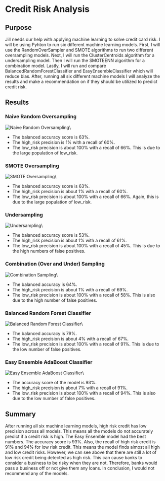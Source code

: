 # Credit Risk Analysis
## Purpose
Jill needs our help with applying machine learning to solve credit card risk. I will be using Pyhton to run six different machine learning models. First, I will use the RandomOverSampler and SMOTE algorithms to run two different oversampling models. Next, I will run the ClusterCentroids algorithm for a undersampling model. Then I will run the SMOTEENN algorithm for a combination model. Lastly, I will run and compare BalancedRandomForestClassifier and EasyEnsembleClassifier which will reduce bias. After, running all six different machine models I will analyze the results and make a recommendation on if they should be utilized to predict credit risk.
## Results
### Naive Random Oversampling
![Naive Random Oversampling](Images/Naive_Random_Oversampling.PNG)\
- The balanced accuracy score is 63%.
- The high_risk precision is 1% with a recall of 60%.
- The low_risk precision is about 100% with a recall of 66%. This is due to the large population of low_risk. 
### SMOTE Oversampling
![SMOTE Oversampling](Images/SMOTE_Oversampling.PNG)\
- The balanced accuracy score is 63%.
- The high_risk precision is about 1% with a recall of 60%.
- The low_risk precision is about 100% with a recall of 66%. Again, this is due to the large population of low_risk.
### Undersampling
![Undersampling](Images/Undersampling.PNG)\
- The balanced accuracy score is 53%.
- The high_risk precision is about 1% with a recall of 61%.
- The low_risk precision is about 100% with a recall of 45%. This is due to the high numbers of false positives.
### Combination (Over and Under) Sampling
![Combination Sampling](Images/Combination_Sampling.PNG)\
- The balanced accuracy is 64%.
- The high_risk precision is about 1% with a recall of 69%.
- The low_risk precision is about 100% with a recall of 58%. This is also due to the high number of false positives.
### Balanced Random Forest Classifier
![Balanced Random Forest Classifier](Images/Balanced_Random_Forest_Classifier.PNG)\
- The balanced accuracy is 79%.
- The high_risk precision is about 4% with a recall of 67%.
- The low_risk precision is about 100% with a recall of 91%. This is due to the low number of false positives.
### Easy Ensemble AdaBoost Classifier
![Easy Ensemble AdaBoost Classifier](Images/Easy_Ensemble_AdaBoost_Classifier.PNG)\
- The accuracy score of the model is 93%.
- The high_risk precision is about 7% with a recall of 91%.
- The low_risk precision is about 100% with a recall of 94%. This is also due to the low number of false positives.
## Summary
After running all six machine learning models, high risk credit has low precision across all models. This means all the models do not accurately predict if a credit risk is high. The Easy Ensemble model had the best numbers. The accuracy score is 93%. Also, the recall of high risk credit is 91% and 94% for low risk credit. This means the model finds almost all high and low credit risks. However, we can see above that there are still a lot of low risk credit being detected as high risk. This can cause banks to consider a business to be risky when they are not. Therefore, banks would pass a business off or not give them any loans. In conclusion, I would not recommend any of the models.
